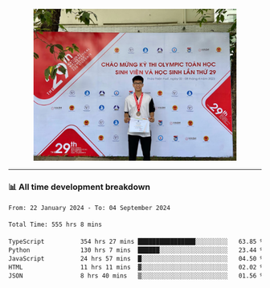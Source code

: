 <p align="center"><img src="asset/header.jpg" width="80%"/></p>

---
<!-- 
<details>
  <summary>📃 My Resume</summary>

### Education

- 📖 **Information Technology**\
📆 10/2021 - present\
📍 **Thang Long University** - Hoang Mai, Hanoi, Vietnam -->

<!-- ### Experience
- 👨‍💻 **Full Stack Web Intern**\
📆 09/2022 - 12/2023\
📍 **TECH 5S** -  Luu Huu Phuong, Phuong My Dinh I, Nam Tu Liem, Hanoi.


- 👨‍💻 **Full Stack Web Fresher**\
📆 1/2022 - 05/2023\
📍 **TECH 5S** -  Luu Huu Phuong, Phuong My Dinh I, Nam Tu Liem, Hanoi.

- 👨‍💻 **Frontend Web Fresher**\
📆 11/2023 - present\
📍 **White Neuron** -  Mau Luong, Ha Dong, Hanoi, Vietnam
</details> -->

### 📊 All time development breakdown

<!--START_SECTION:waka-->

```txt
From: 22 January 2024 - To: 04 September 2024

Total Time: 555 hrs 8 mins

TypeScript          354 hrs 27 mins ████████████████░░░░░░░░░   63.85 %
Python              130 hrs 7 mins  ██████░░░░░░░░░░░░░░░░░░░   23.44 %
JavaScript          24 hrs 57 mins  █░░░░░░░░░░░░░░░░░░░░░░░░   04.50 %
HTML                11 hrs 11 mins  ▓░░░░░░░░░░░░░░░░░░░░░░░░   02.02 %
JSON                8 hrs 40 mins   ▒░░░░░░░░░░░░░░░░░░░░░░░░   01.56 %
```

<!--END_SECTION:waka-->
